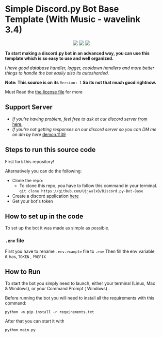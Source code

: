 # Simple Discord.py Bot Base Template (With Music - wavelink 3.4)

<p align="center">
  <a href="https://discord.gg/winklemusic"><img src="https://img.shields.io/discord/1136940882420056094?logo=discord"></a>
  <a href="https://github.com/UjjwalxD/Discord.py-Bot-Base/commits/main"><img src="https://img.shields.io/github/last-commit/UjjwalxD/Discord.py-Bot-Base"></a>
  <a href="https://github.com/kkrypt0nn/Python-Discord-Bot-Template/blob/main/LICENSE.md"><img src="https://img.shields.io/github/license/UjjwalxD/Discord.py-Bot-Base"></a>
</p>

**To start making a discord.py bot in an advanced way, you can use this template which is so easy to use and well organized.** 

*I have good database handler, logger, cooldown handlers and more better things to handle the bot easily also its autosharded.*

__Note:__ **This source is on its** `Version: 1` **So its not that much good rightnow.**

Must Read the [the license file](https://github.com/UjjwalxD/Discord.py-Bot-Base//LICENSE.md) for more

## Support Server

- *If you're having problem, feel free to ask at our discord server* [from here](https://discord.gg/winklemusic),
- *If you're not getting responses on our discord server so you can DM me on dm by here* [demon.1139](https://discord.com/users/1033579545254711336)

## Steps to run this source code

First fork this repository!

Alternatively you can do the following:

- Clone the repo:
  - To clone this repo, you have to follow this command in your terminal.
    `git clone https://github.com/UjjwalxD/Discord.py-Bot-Base`
- Create a discord application [here](https://discord.com/developers/applications)
- Get your bot's token

## How to set up in the code

To set up the bot it was made as simple as possible.

### `.env` file

First you have to rename `.env.example` file to `.env`
Then fill the env variable it has, `TOKEN` , `PREFIX`

## How to Run

To start the bot you simply need to launch, either your terminal (Linux, Mac & Windows), or your Command Prompt (
Windows)
.

Before running the bot you will need to install all the requirements with this command:

```
python -m pip install -r requirements.txt
```

After that you can start it with

```
python main.py
```

